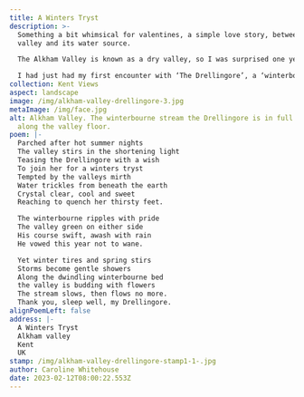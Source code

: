 ```yaml
---
title: A Winters Tryst
description: >-
  Something a bit whimsical for valentines, a simple love story, between a
  valley and its water source.

  The Alkham Valley is known as a dry valley, so I was surprised one year to see a stream running along the valley floor which increased in width throughout the winter months only to vanish in the spring.

  I had just had my first encounter with ‘The Drellingore’, a ‘winterbourne’ stream transient in nature, dependent upon the weather. It can be many years between its occurrence. I was captivated.
collection: Kent Views
aspect: landscape
image: /img/alkham-valley-drellingore-3.jpg
metaImage: /img/face.jpg
alt: Alkham Valley. The winterbourne stream the Drellingore is in full flow
  along the valley floor.
poem: |-
  Parched after hot summer nights
  The valley stirs in the shortening light
  Teasing the Drellingore with a wish
  To join her for a winters tryst
  Tempted by the valleys mirth
  Water trickles from beneath the earth
  Crystal clear, cool and sweet
  Reaching to quench her thirsty feet.

  The winterbourne ripples with pride
  The valley green on either side
  His course swift, awash with rain
  He vowed this year not to wane.

  Yet winter tires and spring stirs
  Storms become gentle showers
  Along the dwindling winterbourne bed
  the valley is budding with flowers
  The stream slows, then flows no more.
  Thank you, sleep well, my Drellingore.
alignPoemLeft: false
address: |-
  A Winters Tryst
  Alkham valley
  Kent
  UK
stamp: /img/alkham-valley-drellingore-stamp1-1-.jpg
author: Caroline Whitehouse
date: 2023-02-12T08:00:22.553Z
---
```

